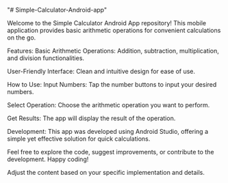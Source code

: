 "# Simple-Calculator-Android-app" 


Welcome to the Simple Calculator Android App repository! This mobile application provides basic arithmetic operations for convenient calculations on the go.

Features:
Basic Arithmetic Operations: Addition, subtraction, multiplication, and division functionalities.

User-Friendly Interface: Clean and intuitive design for ease of use.

How to Use:
Input Numbers: Tap the number buttons to input your desired numbers.

Select Operation: Choose the arithmetic operation you want to perform.

Get Results: The app will display the result of the operation.

Development:
This app was developed using Android Studio, offering a simple yet effective solution for quick calculations.

Feel free to explore the code, suggest improvements, or contribute to the development. Happy coding!

Adjust the content based on your specific implementation and details.